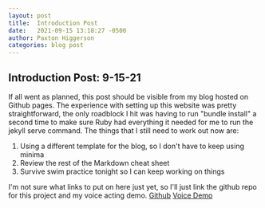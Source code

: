 ```yaml
---
layout: post
title:  Introduction Post
date:   2021-09-15 13:18:27 -0500
author: Paxton Higgerson
categories: blog post
---
```

## Introduction Post: 9-15-21
If all went as planned, this post should be visible from my blog hosted on Github pages. The experience with setting up this website was pretty straightforward, the only roadblock I hit was having to run "bundle install" a second time to make sure Ruby had everything it needed for me to run the jekyll serve command.
The things that I still need to work out now are:
1. Using a different template for the blog, so I don't have to keep using minima
2. Review the rest of the Markdown cheat sheet
3. Survive swim practice tonight so I can keep working on things

I'm not sure what links to put on here just yet, so I'll just link the github repo for this project and my voice acting demo.
[Github](https://github.com/PaxtonLee/blog)
[Voice Demo](https://twitter.com/PaxtonLeeVoice/status/1361522822108110858?s=20)
